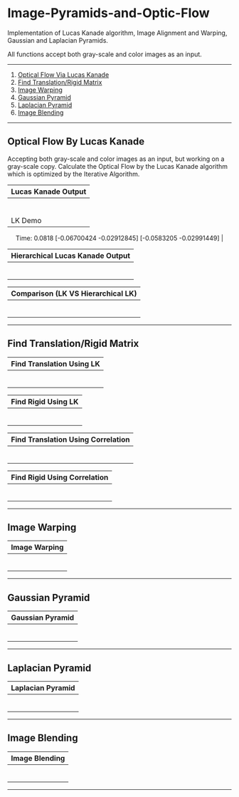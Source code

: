 # Image-Pyramids-and-Optic-Flow
Implementation of Lucas Kanade algorithm, Image Alignment and Warping, Gaussian and Laplacian Pyramids.

All functions accept both gray-scale and color images as an input.

-----

1. [ Optical Flow Via Lucas Kanade ](#optical-flow-via-lucas-kanade)
2. [ Find Translation/Rigid Matrix ](#find-translationrigid-matrix)
3. [ Image Warping ](#image-warping)
4. [ Gaussian Pyramid ](#gaussian-pyramid)
5. [ Laplacian Pyramid ](#laplacian-pyramid)
6. [ Image Blending ](#image-blending)

-----

<h2>Optical Flow By Lucas Kanade</h2>
Accepting both gray-scale and color images as an input, but working on a gray-scale copy.
Calculate the Optical Flow by the Lucas Kanade algorithm which is optimized by the Iterative Algorithm.

<div align="center">

| Lucas Kanade Output |
| ------------- |
| <p align="center"><img src=""/></p>  |
| LK Demo
Time: 0.0818
[-0.06700424 -0.02912845]
[-0.0583205  -0.02991449] |
  
 </div>
 
 <div align="center">

| Hierarchical Lucas Kanade Output |
| ------------- |
| <p align="center"><img src=""/></p>  |
  
 </div>
 
 <div align="center">

| Comparison (LK VS Hierarchical LK) |
| ------------- |
| <p align="center"><img src=""/></p>  |
  
 </div>

-----

<h2>Find Translation/Rigid Matrix</h2>

 <div align="center">

| Find Translation Using LK |
| ------------- |
| <p align="center"><img src=""/></p>  |
  
 </div>
 
 <div align="center">
 
| Find Rigid Using LK |
| ------------- |
| <p align="center"><img src=""/></p>  |
  
 </div>
 
  <div align="center">

| Find Translation Using Correlation |
| ------------- |
| <p align="center"><img src=""/></p>  |
  
 </div>
 
 <div align="center">
 
| Find Rigid Using Correlation |
| ------------- |
| <p align="center"><img src=""/></p>  |
  
 </div>

-----

<h2>Image Warping</h2>

 <div align="center">
 
| Image Warping |
| ------------- |
| <p align="center"><img src=""/></p>  |
  
 </div>

-----

<h2>Gaussian Pyramid</h2>
 <div align="center">
 
| Gaussian Pyramid |
| ------------- |
| <p align="center"><img src=""/></p>  |
  
 </div>

-----

<h2>Laplacian Pyramid</h2>
 <div align="center">
 
| Laplacian Pyramid |
| ------------- |
| <p align="center"><img src=""/></p>  |
  
 </div>
 
-----

<h2>Image Blending</h2>
 <div align="center">
 
| Image Blending |
| ------------- |
| <p align="center"><img src=""/></p>  |
  
 </div>
 
-----
